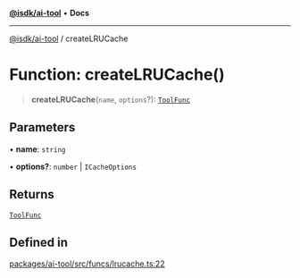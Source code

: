 [**@isdk/ai-tool**](../README.md) • **Docs**

***

[@isdk/ai-tool](../globals.md) / createLRUCache

# Function: createLRUCache()

> **createLRUCache**(`name`, `options`?): [`ToolFunc`](../classes/ToolFunc.md)

## Parameters

• **name**: `string`

• **options?**: `number` \| `ICacheOptions`

## Returns

[`ToolFunc`](../classes/ToolFunc.md)

## Defined in

[packages/ai-tool/src/funcs/lrucache.ts:22](https://github.com/isdk/ai-tool.js/blob/b0813174e9b350ae47231f8e5f885150313123b0/src/funcs/lrucache.ts#L22)
